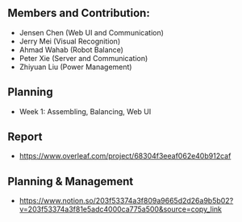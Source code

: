 ## Members and Contribution:
- Jensen Chen (Web UI and Communication)
- Jerry Mei (Visual Recognition)
- Ahmad Wahab (Robot Balance)
- Peter Xie (Server and Communication)
- Zhiyuan Liu (Power Management)

## Planning
- Week 1: Assembling, Balancing, Web UI

## Report
- https://www.overleaf.com/project/68304f3eeaf062e40b912caf

## Planning & Management
- https://www.notion.so/203f53374a3f809a9665d2d26a9b5b02?v=203f53374a3f81e5adc4000ca775a500&source=copy_link
